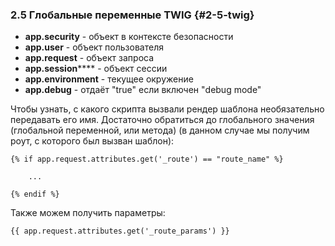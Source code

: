 ### 2.5 Глобальные переменные TWIG {#2-5-twig}

*   **app.security** - объект в контексте безопасности
*   **app.user** - объект пользователя
*   **app.request** - объект запроса
*   **app.session****** - объект сессии
*   **app.environment** - текущее окружение
*   **app.debug** - отдаёт "true" если включен "debug mode"

Чтобы узнать, с какого скрипта вызвали рендер шаблона необязательно передавать его имя. Достаточно обратиться до глобального значения (глобальной переменной, или метода) (в данном случае мы получим роут, с которого был вызван шаблон):

```
{% if app.request.attributes.get('_route') == "route_name" %}

    ...

{% endif %}
```

Также можем получить параметры:

```{{ app.request.attributes.get('_route_params') }}```